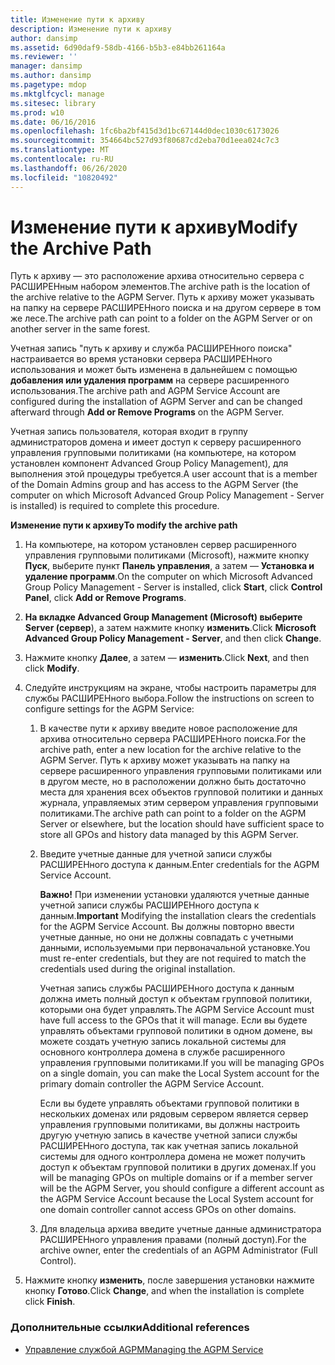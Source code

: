 ```yaml
---
title: Изменение пути к архиву
description: Изменение пути к архиву
author: dansimp
ms.assetid: 6d90daf9-58db-4166-b5b3-e84bb261164a
ms.reviewer: ''
manager: dansimp
ms.author: dansimp
ms.pagetype: mdop
ms.mktglfcycl: manage
ms.sitesec: library
ms.prod: w10
ms.date: 06/16/2016
ms.openlocfilehash: 1fc6ba2bf415d3d1bc67144d0dec1030c6173026
ms.sourcegitcommit: 354664bc527d93f80687cd2eba70d1eea024c7c3
ms.translationtype: MT
ms.contentlocale: ru-RU
ms.lasthandoff: 06/26/2020
ms.locfileid: "10820492"
---
```

# <span data-ttu-id="e0ff3-103">Изменение пути к архиву</span><span class="sxs-lookup"><span data-stu-id="e0ff3-103">Modify the Archive Path</span></span>


<span data-ttu-id="e0ff3-104">Путь к архиву — это расположение архива относительно сервера с РАСШИРЕНным набором элементов.</span><span class="sxs-lookup"><span data-stu-id="e0ff3-104">The archive path is the location of the archive relative to the AGPM Server.</span></span> <span data-ttu-id="e0ff3-105">Путь к архиву может указывать на папку на сервере РАСШИРЕНного поиска и на другом сервере в том же лесе.</span><span class="sxs-lookup"><span data-stu-id="e0ff3-105">The archive path can point to a folder on the AGPM Server or on another server in the same forest.</span></span>

<span data-ttu-id="e0ff3-106">Учетная запись "путь к архиву и служба РАСШИРЕНного поиска" настраивается во время установки сервера РАСШИРЕНного использования и может быть изменена в дальнейшем с помощью **добавления или удаления программ** на сервере расширенного использования.</span><span class="sxs-lookup"><span data-stu-id="e0ff3-106">The archive path and AGPM Service Account are configured during the installation of AGPM Server and can be changed afterward through **Add or Remove Programs** on the AGPM Server.</span></span>

<span data-ttu-id="e0ff3-107">Учетная запись пользователя, которая входит в группу администраторов домена и имеет доступ к серверу расширенного управления групповыми политиками (на компьютере, на котором установлен компонент Advanced Group Policy Management), для выполнения этой процедуры требуется.</span><span class="sxs-lookup"><span data-stu-id="e0ff3-107">A user account that is a member of the Domain Admins group and has access to the AGPM Server (the computer on which Microsoft Advanced Group Policy Management - Server is installed) is required to complete this procedure.</span></span>

**<span data-ttu-id="e0ff3-108">Изменение пути к архиву</span><span class="sxs-lookup"><span data-stu-id="e0ff3-108">To modify the archive path</span></span>**

1.  <span data-ttu-id="e0ff3-109">На компьютере, на котором установлен сервер расширенного управления групповыми политиками (Microsoft), нажмите кнопку **Пуск**, выберите пункт **Панель управления**, а затем — **Установка и удаление программ**.</span><span class="sxs-lookup"><span data-stu-id="e0ff3-109">On the computer on which Microsoft Advanced Group Policy Management - Server is installed, click **Start**, click **Control Panel**, click **Add or Remove Programs**.</span></span>

2.  <span data-ttu-id="e0ff3-110">**На вкладке Advanced Group Management (Microsoft) выберите Server (сервер**), а затем нажмите кнопку **изменить**.</span><span class="sxs-lookup"><span data-stu-id="e0ff3-110">Click **Microsoft Advanced Group Policy Management - Server**, and then click **Change**.</span></span>

3.  <span data-ttu-id="e0ff3-111">Нажмите кнопку **Далее**, а затем — **изменить**.</span><span class="sxs-lookup"><span data-stu-id="e0ff3-111">Click **Next**, and then click **Modify**.</span></span>

4.  <span data-ttu-id="e0ff3-112">Следуйте инструкциям на экране, чтобы настроить параметры для службы РАСШИРЕНного выбора.</span><span class="sxs-lookup"><span data-stu-id="e0ff3-112">Follow the instructions on screen to configure settings for the AGPM Service:</span></span>

    1.  <span data-ttu-id="e0ff3-113">В качестве пути к архиву введите новое расположение для архива относительно сервера РАСШИРЕНного поиска.</span><span class="sxs-lookup"><span data-stu-id="e0ff3-113">For the archive path, enter a new location for the archive relative to the AGPM Server.</span></span> <span data-ttu-id="e0ff3-114">Путь к архиву может указывать на папку на сервере расширенного управления групповыми политиками или в другом месте, но в расположении должно быть достаточно места для хранения всех объектов групповой политики и данных журнала, управляемых этим сервером управления групповыми политиками.</span><span class="sxs-lookup"><span data-stu-id="e0ff3-114">The archive path can point to a folder on the AGPM Server or elsewhere, but the location should have sufficient space to store all GPOs and history data managed by this AGPM Server.</span></span>

    2.  <span data-ttu-id="e0ff3-115">Введите учетные данные для учетной записи службы РАСШИРЕНного доступа к данным.</span><span class="sxs-lookup"><span data-stu-id="e0ff3-115">Enter credentials for the AGPM Service Account.</span></span>

        <span data-ttu-id="e0ff3-116">**Важно!**  При изменении установки удаляются учетные данные учетной записи службы РАСШИРЕНного доступа к данным.</span><span class="sxs-lookup"><span data-stu-id="e0ff3-116">**Important** Modifying the installation clears the credentials for the AGPM Service Account.</span></span> <span data-ttu-id="e0ff3-117">Вы должны повторно ввести учетные данные, но они не должны совпадать с учетными данными, используемыми при первоначальной установке.</span><span class="sxs-lookup"><span data-stu-id="e0ff3-117">You must re-enter credentials, but they are not required to match the credentials used during the original installation.</span></span>

        <span data-ttu-id="e0ff3-118">Учетная запись службы РАСШИРЕНного доступа к данным должна иметь полный доступ к объектам групповой политики, которыми она будет управлять.</span><span class="sxs-lookup"><span data-stu-id="e0ff3-118">The AGPM Service Account must have full access to the GPOs that it will manage.</span></span> <span data-ttu-id="e0ff3-119">Если вы будете управлять объектами групповой политики в одном домене, вы можете создать учетную запись локальной системы для основного контроллера домена в службе расширенного управления групповыми политиками.</span><span class="sxs-lookup"><span data-stu-id="e0ff3-119">If you will be managing GPOs on a single domain, you can make the Local System account for the primary domain controller the AGPM Service Account.</span></span>

        <span data-ttu-id="e0ff3-120">Если вы будете управлять объектами групповой политики в нескольких доменах или рядовым сервером является сервер управления групповыми политиками, вы должны настроить другую учетную запись в качестве учетной записи службы РАСШИРЕНного доступа, так как учетная запись локальной системы для одного контроллера домена не может получить доступ к объектам групповой политики в других доменах.</span><span class="sxs-lookup"><span data-stu-id="e0ff3-120">If you will be managing GPOs on multiple domains or if a member server will be the AGPM Server, you should configure a different account as the AGPM Service Account because the Local System account for one domain controller cannot access GPOs on other domains.</span></span>

         

    3.  <span data-ttu-id="e0ff3-121">Для владельца архива введите учетные данные администратора РАСШИРЕНного управления правами (полный доступ).</span><span class="sxs-lookup"><span data-stu-id="e0ff3-121">For the archive owner, enter the credentials of an AGPM Administrator (Full Control).</span></span>

5.  <span data-ttu-id="e0ff3-122">Нажмите кнопку **изменить**, после завершения установки нажмите кнопку **Готово**.</span><span class="sxs-lookup"><span data-stu-id="e0ff3-122">Click **Change**, and when the installation is complete click **Finish**.</span></span>

### <span data-ttu-id="e0ff3-123">Дополнительные ссылки</span><span class="sxs-lookup"><span data-stu-id="e0ff3-123">Additional references</span></span>

-   [<span data-ttu-id="e0ff3-124">Управление службой AGPM</span><span class="sxs-lookup"><span data-stu-id="e0ff3-124">Managing the AGPM Service</span></span>](managing-the-agpm-service.md)

 

 





